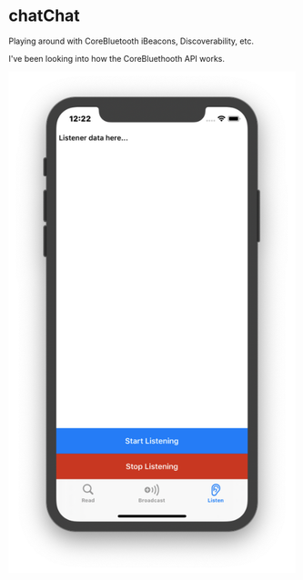 # chatChat
Playing around with CoreBluetooth iBeacons, Discoverability, etc.

I've been looking into how the CoreBluethooth API works.

![Screenshot of chatChat](/chatChatScreenshot.png)

